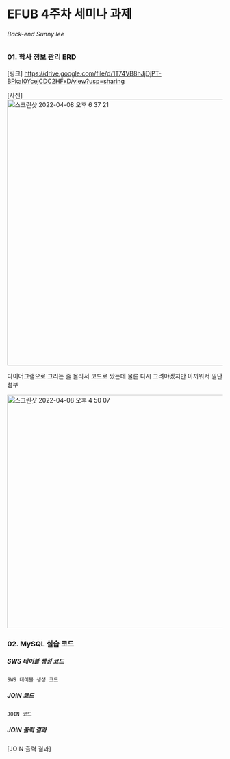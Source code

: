 # EFUB 4주차 세미나 과제

###### Back-end Sunny lee



### 01. 학사 정보 관리 ERD

[링크]
https://drive.google.com/file/d/1T74VB8hJjDjPT-BPkaI0YcejCDC2HFxD/view?usp=sharing

[사진]
<img width="620" alt="스크린샷 2022-04-08 오후 6 37 21" src="https://user-images.githubusercontent.com/80109963/162409524-44aa9f6b-fc92-4301-975a-e5f23f9e7cf2.png">


다이어그램으로 그리는 줄 몰라서 코드로 짰는데 물론 다시 그려야겠지만 아까워서 일단 첨부

<img width="544" alt="스크린샷 2022-04-08 오후 4 50 07" src="https://user-images.githubusercontent.com/80109963/162391245-f91a440a-d9cd-4d98-a55d-e80c2a134bcd.png">


### 02. MySQL 실습 코드

##### SWS 테이블 생성 코드

```
SWS 테이블 생성 코드
```



##### JOIN 코드

```
JOIN 코드
```



##### JOIN 출력 결과

[JOIN 출력 결과]
